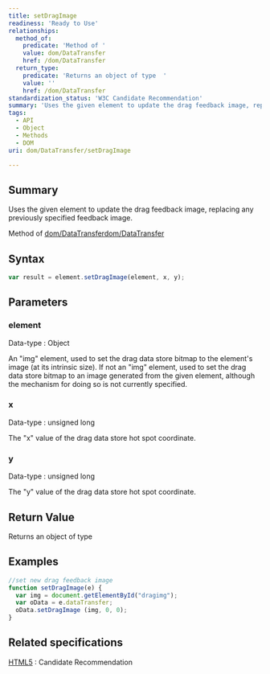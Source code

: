 ```yaml
---
title: setDragImage
readiness: 'Ready to Use'
relationships:
  method_of:
    predicate: 'Method of '
    value: dom/DataTransfer
    href: /dom/DataTransfer
  return_type:
    predicate: 'Returns an object of type  '
    value: ''
    href: /dom/DataTransfer
standardization_status: 'W3C Candidate Recommendation'
summary: 'Uses the given element to update the drag feedback image, replacing any previously specified feedback image.'
tags:
  - API
  - Object
  - Methods
  - DOM
uri: dom/DataTransfer/setDragImage

---
```

## <span>Summary</span>

Uses the given element to update the drag feedback image, replacing any previously specified feedback image.

Method of [dom/DataTransfer](/dom/DataTransfer)[dom/DataTransfer](/dom/DataTransfer)

## <span>Syntax</span>

``` js
var result = element.setDragImage(element, x, y);
```

## <span>Parameters</span>

### <span>element</span>

 Data-type
:   Object

 An "img" element, used to set the drag data store bitmap to the element's image (at its intrinsic size). If not an "img" element, used to set the drag data store bitmap to an image generated from the given element, although the mechanism for doing so is not currently specified.

### <span>x</span>

 Data-type
:   unsigned long

 The "x" value of the drag data store hot spot coordinate.

### <span>y</span>

 Data-type
:   unsigned long

 The "y" value of the drag data store hot spot coordinate.

## <span>Return Value</span>

Returns an object of type<span></span>

## <span>Examples</span>

``` js
//set new drag feedback image
function setDragImage(e) {
  var img = document.getElementById("dragimg");
  var oData = e.dataTransfer;
  oData.setDragImage (img, 0, 0);
}
```

## <span>Related specifications</span>

[HTML5](http://www.w3.org/TR/html5/editing.html)
:   Candidate Recommendation
